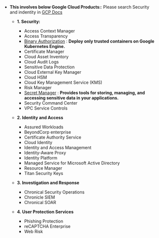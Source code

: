 - **This involves below Google Cloud Products:**: Please search Security and indentity in [GCP Docs](https://cloud.google.com/docs)

  - **1. Security:** 
    - Access Context Manager
    - Access Transparency
    - [Binary Authorization](https://cloud.google.com/binary-authorization/docs) : **Deploy only trusted containers on Google Kubernetes Engine.**
    - Certificate Manager
    - Cloud Asset Inventory
    - Cloud Audit Logs
    - Sensitive Data Protection
    - Cloud External Key Manager
    - Cloud HSM
    - Cloud Key Management Service (KMS)
    - Risk Manager
    - [Secret Manager](https://github.com/Ajit1279/GCP_Learning/tree/main/20240214_Security_Identity/20240214_SecretManager) : **Provides tools for storing, managing, and accessing sensitive data in your applications.** 
    - Security Command Center
    - VPC Service Controls
   
  - **2. Identity and Access**
    - Assured Workloads
    - BeyondCorp enterprise
    - Certificate Authority Service
    - Cloud Identity
    - Identity and Access Management
    - Identity-Aware Proxy
    - Identity Platform
    - Managed Service for Microsoft Active Directory
    - Resource Manager
    - Titan Security Keys
       
  - **3. Investigation and Response**
    - Chronical Security Operations
    - Chronicle SIEM
    - Chronical SOAR
       
  - **4. User Protection Services**
    - Phishing Protection
    - reCAPTCHA Enterprise
    - Web Risk 
